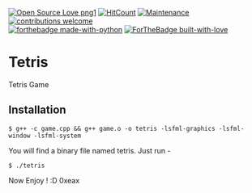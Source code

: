 [![Open Source Love png1](https://badges.frapsoft.com/os/v1/open-source.png?v=103)](https://github.com/ellerbrock/open-source-badges/)
[![HitCount](http://hits.dwyl.io/indrarahul2013/Tetris.svg)](http://hits.dwyl.io/indrarahul2013/Tetris)
[![Maintenance](https://img.shields.io/badge/Maintained%3F-yes-green.svg)](https://GitHub.com/indrarahul2013/Tetris/graphs/commit-activity)
[![contributions welcome](https://img.shields.io/badge/contributions-welcome-brightgreen.svg?style=flat)](https://github.com/indrarahul2013/Tetris/issues)
<br>
[![forthebadge made-with-python](http://ForTheBadge.com/images/badges/made-with-python.svg)](http://www.cplusplus.com)
[![ForTheBadge built-with-love](http://ForTheBadge.com/images/badges/built-with-love.svg)](http://www.cplusplus.com)
<br>

# Tetris
Tetris Game

## Installation

```
$ g++ -c game.cpp && g++ game.o -o tetris -lsfml-graphics -lsfml-window -lsfml-system
```
You will find a binary file named tetris. Just run - 

```
$ ./tetris
```
Now Enjoy ! :D 
0xeax

